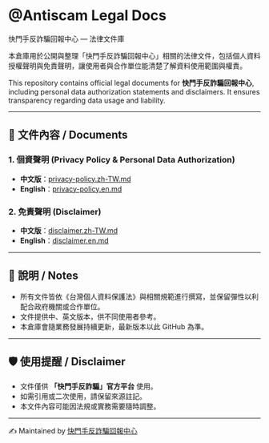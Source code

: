 # @Antiscam Legal Docs
快門手反詐騙回報中心 — 法律文件庫

本倉庫用於公開與整理「快門手反詐騙回報中心」相關的法律文件，包括個人資料授權聲明與免責聲明，讓使用者與合作單位能清楚了解資料使用範圍與權責。

This repository contains official legal documents for **快門手反詐騙回報中心**, including personal data authorization statements and disclaimers. It ensures transparency regarding data usage and liability.

---

## 📂 文件內容 / Documents

### 1. 個資聲明 (Privacy Policy & Personal Data Authorization)
- **中文版**：[privacy-policy.zh-TW.md](privacy-policy.zh-TW.md)
- **English**：[privacy-policy.en.md](privacy-policy.en.md)

### 2. 免責聲明 (Disclaimer)
- **中文版**：[disclaimer.zh-TW.md](disclaimer.zh-TW.md)
- **English**：[disclaimer.en.md](disclaimer.en.md)

---

## 📌 說明 / Notes
- 所有文件皆依《台灣個人資料保護法》與相關規範進行撰寫，並保留彈性以利配合政府機關或合作單位。
- 文件提供中、英文版本，供不同使用者參考。
- 本倉庫會隨業務發展持續更新，最新版本以此 GitHub 為準。

---

## 🛡 使用提醒 / Disclaimer
- 文件僅供 **「快門手反詐騙」官方平台** 使用。
- 如需引用或二次使用，請保留來源註記。
- 本文件內容可能因法規或實務需要隨時調整。

---

✍️ Maintained by [快門手反詐騙回報中心](https://line.me/R/ti/p/@antiscam)
